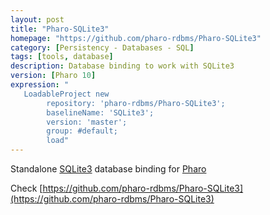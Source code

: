 ```yaml
---
layout: post
title: "Pharo-SQLite3"
homepage: "https://github.com/pharo-rdbms/Pharo-SQLite3"
category: [Persistency - Databases - SQL]
tags: [tools, database]
description: Database binding to work with SQLite3
version: [Pharo 10]
expression: "
   LoadableProject new 
		repository: 'pharo-rdbms/Pharo-SQLite3'; 
		baselineName: 'SQLite3'; 
		version: 'master';
		group: #default;
		load"
---
```


Standalone [SQLite3](https://www.sqlite.org/) database binding for [Pharo](https://www.pharo.org)

Check [https://github.com/pharo-rdbms/Pharo-SQLite3](https://github.com/pharo-rdbms/Pharo-SQLite3)